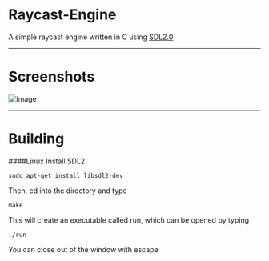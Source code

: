 Raycast-Engine
==============

A simple raycast engine written in C using [SDL2.0](http://libsdl.org/)
***

Screenshots
=
![image](http://i.imgur.com/qTvrnbO.png)

***
Building
=
####Linux
Install SDL2
```
sudo apt-get install libsdl2-dev
```
Then, cd into the directory and type
```
make
```
This will create an executable called run, which can be opened by typing
```
./run
```
You can close out of the window with escape
